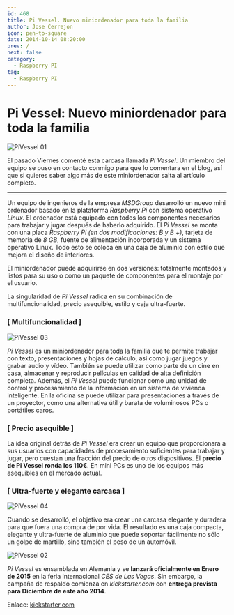 ```yaml
---
id: 468
title: Pi Vessel. Nuevo miniordenador para toda la familia
author: Jose Cerrejon
icon: pen-to-square
date: 2014-10-14 08:20:00
prev: /
next: false
category:
  - Raspberry PI
tag:
  - Raspberry PI
---
```


# Pi Vessel: Nuevo miniordenador para toda la familia

![PiVessel 01](/images/2014/10/pivessel_01.png)

El pasado Viernes comenté esta carcasa llamada *Pi Vessel*. Un miembro del equipo se puso en contacto conmigo para que lo comentara en el blog, así que si quieres saber algo más de este miniordenador salta al artículo completo.

- - -
Un equipo de ingenieros de la empresa *MSDGroup* desarrolló un nuevo mini ordenador basado en la plataforma *Raspberry Pi* con sistema operativo *Linux*. El ordenador está equipado con todos los componentes necesarios para trabajar y jugar después de haberlo adquirido. El *Pi Vessel* se monta con una placa *Raspberry Pi (en dos modificaciones: B y B +)*, tarjeta de memoria de *8 GB*, fuente de alimentación incorporada y un sistema operativo Linux. Todo esto se coloca en una caja de aluminio con estilo que mejora el diseño de interiores.

El miniordenador puede adquirirse en dos versiones: totalmente montados y listos para su uso o como un paquete de componentes para el montaje por el usuario.

La singularidad de *Pi Vessel* radica en su combinación de multifuncionalidad, precio asequible, estilo y caja ultra-fuerte.

### [ Multifuncionalidad ]

![PiVessel 03](/images/2014/10/pivessel_03.png)

*Pi Vessel* es un miniordenador para toda la familia que te permite trabajar con texto, presentaciones y hojas de cálculo, así como jugar juegos y grabar audio y vídeo. También se puede utilizar como parte de un cine en casa, almacenar y reproducir películas en calidad de alta definición completa. Además, el *Pi Vessel* puede funcionar como una unidad de control y procesamiento de la información en un sistema de vivienda inteligente. En la oficina se puede utilizar para presentaciones a través de un proyector, como una alternativa útil y barata de voluminosos PCs o portátiles caros.

### [ Precio asequible ]

La idea original detrás de *Pi Vessel* era crear un equipo que proporcionara a sus usuarios con capacidades de procesamiento suficientes para trabajar y jugar, pero cuestan una fracción del precio de otros dispositivos. El **precio de Pi Vessel ronda los 110€**. En mini PCs es uno de los equipos más asequibles en el mercado actual.

### [ Ultra-fuerte y elegante carcasa ]

![PiVessel 04](/images/2014/10/pivessel_04.png)

Cuando se desarrolló, el objetivo era crear una carcasa elegante y duradera para que fuera una compra de por vida. El resultado es una caja compacta, elegante y ultra-fuerte de aluminio que puede soportar fácilmente no sólo un golpe de martillo, sino también el peso de un automóvil.

![PiVessel 02](/images/2014/10/pivessel_02.png)

*Pi Vessel* es ensamblada en Alemania y se **lanzará oficialmente en Enero de 2015** en la feria internacional *CES de Las Vegas*. Sin embargo, la campaña de respaldo comienza en *kickstarter.com* con **entrega prevista para Diciembre de este año 2014**.

Enlace: [kickstarter.com](https://www.kickstarter.com/projects/2000314193/pi-vessel-stylish-super-affordable-minicomputer)